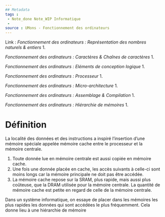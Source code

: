```yaml
---
## Metadata
tags : 
 - Note_done Note_WIP Informatique
 - 
source : UMons - Fonctionnement des ordinateurs
---
```


Link :
_Fonctionnement des ordinateurs : Représentation des nombres naturels & entiers_
1.

_Fonctionnement des ordinateurs : Caractères & Chaînes de caractères_
1.

_Fonctionnement des ordinateurs : Eléments de conception logique_
1.

_Fonctionnement des ordinateurs : Processeur_
1.

_Fonctionnement des ordinateurs : Micro-architecture_
1.

_Fonctionnement des ordinateurs : Assemblage & Compilation_
1.

_Fonctionnement des ordinateurs : Hiérarchie de mémoires_
1.

# Définition
La localité des données et des instructions a inspiré l’insertion d’une mémoire spéciale appelée mémoire cache entre le processeur et la mémoire centrale. 
1) Toute donnée lue en mémoire centrale est aussi copiée en mémoire cache. 
2) Une fois une donnée placée en cache, les accès suivants à celle-ci sont moins longs car la mémoire principale ne doit pas être accédée. 
3) La mémoire cache repose sur la SRAM, plus rapide, mais aussi plus coûteuse, que la DRAM utilisée pour la mémoire centrale. La quantité de mémoire cache est petite en regard de celle de la mémoire centrale. 

Dans un système informatique, on essaye de placer dans les mémoires les plus rapides les données qui sont accédées le plus fréquemment. Cela donne lieu à une hiérarchie de mémoire